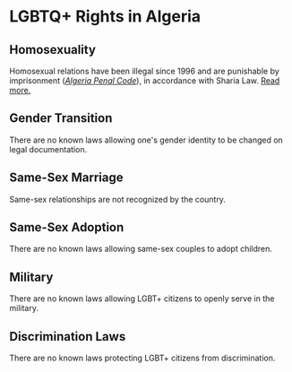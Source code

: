 # LGBTQ+ Rights in Algeria

## Homosexuality
Homosexual relations have been illegal since 1996 and are punishable by imprisonment ([*Algeria Penal Code*](https://wipolex.wipo.int/en/legislation/details/7998)), in accordance with Sharia Law. [Read more.](https://en.wikipedia.org/wiki/Sharia#LGBT_rights)

## Gender Transition
There are no known laws allowing one's gender identity to be changed on legal documentation.

## Same-Sex Marriage
Same-sex relationships are not recognized by the country.

## Same-Sex Adoption
There are no known laws allowing same-sex couples to adopt children.

## Military
There are no known laws allowing LGBT+ citizens to openly serve in the military.

## Discrimination Laws
There are no known laws protecting LGBT+ citizens from discrimination.
